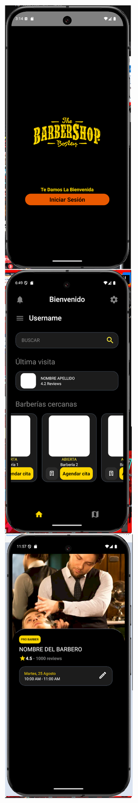 <p>
  <img src="assets/main.png" alt="Image1">
  <img src="assets/menu.png" alt="Image2">
  <img src="assets/agendar.png" alt="Image3">
</p>
